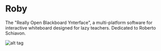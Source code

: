 # Roby
The "Really Open Blackboard Ynterface", a multi-platform software for interactive whiteboard designed for lazy teachers. Dedicated to Roberto Schiavon.

![alt tag](http://i65.tinypic.com/juxxrs.jpg)

